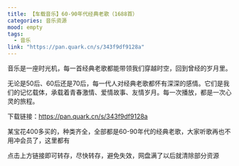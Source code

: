 ```yaml
---
title: 【车载音乐】60-90年代经典老歌（1688首）
categories: 音乐资源
mood: empty
tags:
  - 音乐
link: "https://pan.quark.cn/s/343f9df9128a"
---
```


音乐是一座时光机，每一首经典老歌都能带领我们穿越时空，回到曾经的岁月里。

无论是50后、60后还是70后，每一代人对经典老歌都怀有深深的感情。它们是我们的记忆载体，承载着青春激情、爱情故事、友情岁月。每一次播放，都是一次心灵的旅程。







下载链接：https://pan.quark.cn/s/343f9df9128a













某宝花400多买的，种类齐全，全部都是60-90年代的经典老歌，大家听歌再也不用冲会员了，这里都有




点击上方链接即可转存，尽快转存，避免失效，网盘满了以后就清除部分资源


